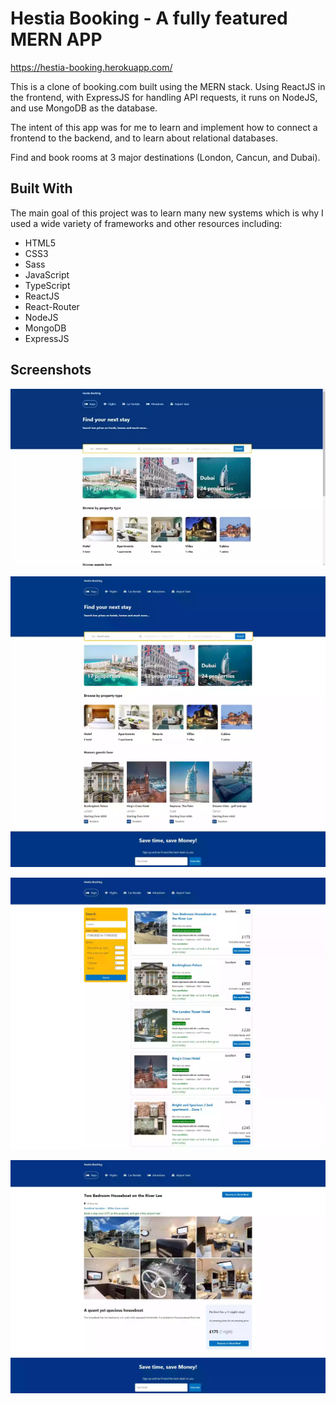 # Hestia Booking - A fully featured MERN APP

https://hestia-booking.herokuapp.com/

This is a clone of booking.com built using the MERN stack. Using ReactJS in the frontend, with ExpressJS for handling API requests, it runs on NodeJS, and use MongoDB as the database.

The intent of this app was for me to learn and implement how to connect a frontend to the backend, and to learn about relational databases. 

Find and book rooms at 3 major destinations (London, Cancun, and Dubai).

## Built With
The main goal of this project was to learn many new systems which is why I used a wide variety of frameworks and other resources including:

- HTML5
- CSS3
- Sass
- JavaScript
- TypeScript
- ReactJS
- React-Router
- NodeJS
- MongoDB
- ExpressJS

## Screenshots

![animation](https://raw.githubusercontent.com/Baskin-Ridley/booking-app-mern/main/readme-assets/hestia%20booking.webp)

![main page](https://raw.githubusercontent.com/Baskin-Ridley/booking-app-mern/main/readme-assets/home.webp)

![search page](https://raw.githubusercontent.com/Baskin-Ridley/booking-app-mern/main/readme-assets/search.webp)

![hotel page](https://raw.githubusercontent.com/Baskin-Ridley/booking-app-mern/main/readme-assets/hotel.webp)
